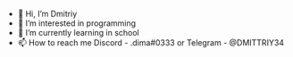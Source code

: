 - 👋 Hi, I’m Dmitriy
- 👀 I’m interested in programming
- 🌱 I’m currently learning in school
- 📫 How to reach me Discord - .dima#0333 or Telegram - @DMITTRIY34
<!---
DMITTRIY34/DMITTRIY34 is a ✨ special ✨ repository because its `README.md` (this file) appears on your GitHub profile.
You can click the Preview link to take a look at your changes.
--->
